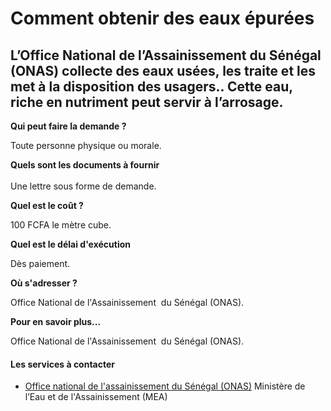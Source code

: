 # Comment obtenir des eaux épurées

L’Office National de l’Assainissement du Sénégal (ONAS) collecte des eaux usées, les traite et les met à la disposition des usagers.. Cette eau, riche en nutriment peut servir à l’arrosage.
---------------------------------------------------------------------------------------------------------------------------------------------------------------------------------------------

**Qui peut faire la demande ?**  
  
Toute personne physique ou morale.  
  
**Quels sont les documents à fournir**   
   
Une lettre sous forme de demande.  
  
**Quel est le coût ?**  
  
100 FCFA le mètre cube.  
  
**Quel est le délai d'exécution**  
  
Dès paiement.  
  
**Où s'adresser ?**  
  
Office National de l'Assainissement  du Sénégal (ONAS).  

**Pour en savoir plus...**

Office National de l'Assainissement  du Sénégal (ONAS).

#### Les services à contacter

*   [Office national de l'assainissement du Sénégal (ONAS)](../../../services/office-national-de-lassainissement-du-senegal-onas.md) Ministère de l’Eau et de l'Assainissement (MEA)